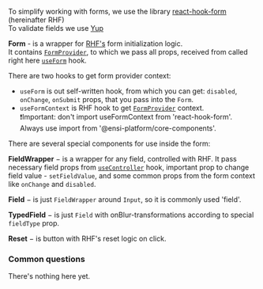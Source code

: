 To simplify working with forms, we use the library [react-hook-form](https://react-hook-form.com/) (hereinafter RHF)    
To validate fields we use [Yup](https://github.com/jquense/yup)

**Form** - is a wrapper for [RHF's](https://react-hook-form.com/) form initialization logic.  
It contains <a href="https://react-hook-form.com/docs/formprovider" target="_blank">`FormProvider`</a>, to which we pass all props, received from called right here <a href="https://react-hook-form.com/docs/useform" target="_blank">`useForm`</a> hook.   

There are two hooks to get form provider context:  
- `useForm` is out self-written hook, from which you can get: `disabled`, `onChange`, `onSubmit` props, that you pass into the `Form`.  
- `useFormContext` is RHF hook to get <a href="https://react-hook-form.com/docs/formprovider" target="_blank">`FormProvider`</a> context.  
❗Important: don't import useFormContext from 'react-hook-form'. Always use import from '@ensi-platform/core-components'.

There are several special components for use inside the form:

**FieldWrapper** − is a wrapper for any field, controlled with RHF. It pass necessary field props from <a href="https://react-hook-form.com/docs/usecontroller" target="_blank">`useController`</a> hook, important prop to change field value - `setFieldValue`, and some common props from the form context like `onChange` and `disabled`.

**Field** − is just `FieldWrapper` around `Input`, so it is commonly used 'field'.

**TypedField** − is just `Field` with onBlur-transformations according to special `fieldType` prop.

**Reset** − is button with RHF's reset logic on click.

### Common questions

There's nothing here yet.


